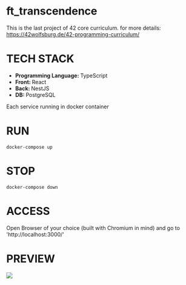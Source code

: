 # ft_transcendence
This is the last project of 42 core curriculum.
for more details: https://42wolfsburg.de/42-programming-curriculum/

# TECH STACK
<ul>
  <li><strong>Programming Language: </strong> TypeScript</li>
  <li><strong>Front: </strong>React</li>
  <li><strong>Back: </strong>NestJS</li>
  <li><strong>DB: </strong>PostgreSQL</li>
</ul>
<p>Each service running in docker container</p>

# RUN
`docker-compose up`

# STOP
`docker-compose down`

# ACCESS
Open Browser of your choice (built with Chromium in mind) and go to 'http://localhost:3000/'

# PREVIEW

<img src='https://i.imgur.com/y1HFbKJ.gif' />

